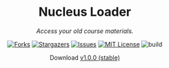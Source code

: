 <h1 align="center">Nucleus Loader</h1>
<p align="center"><i>Access your old course materials.</i></p>
<div align="center">

[![Forks][forks-shield]][forks-url]
[![Stargazers][stars-shield]][stars-url]
[![Issues][issues-shield]][issues-url]
[![MIT License][license-shield]][license-url]
![build][Build-shield]

  
Download [v1.0.0 (stable)](https://github.com/Sova-io/Nucleus-Loader/releases/download/v1.0.0/NucleusLoader-v1.0.0-Setup.exe)

[Build-shield]: https://img.shields.io/badge/build-passing-brightgreen
[forks-shield]: https://img.shields.io/github/forks/Sova-io/Nucleus-Loader.svg
[forks-url]: https://github.com/Sova-io/Nucleus-Loader/network/members
[stars-shield]: https://img.shields.io/github/stars/Sova-io/Nucleus-Loader.svg
[stars-url]: https://github.com/Sova-io/Nucleus-Loader/stargazers
[issues-shield]: https://img.shields.io/github/issues/Sova-io/Nucleus-Loader.svg
[issues-url]: https://github.com/Sova-io/Nucleus-Loader/issues
[license-shield]: https://img.shields.io/github/license/Sova-io/Nucleus-Loader.svg
[license-url]: https://github.com/Sova-io/Nucleus-Loader/blob/main/LICENSE

